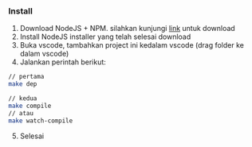 ### Install

1. Download NodeJS + NPM. silahkan kunjungi [link](https://nodejs.org/en) untuk download
2. Install NodeJS installer yang telah selesai download
3. Buka vscode, tambahkan project ini kedalam vscode (drag folder ke dalam vscode)
4. Jalankan perintah berikut:
```bash
// pertama
make dep

// kedua
make compile 
// atau
make watch-compile
```
5. Selesai